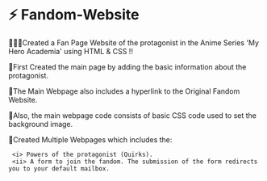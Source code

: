 # ⚡ Fandom-Website

👨🏻‍💻Created a Fan Page Website of the protagonist in the Anime Series 'My Hero Academia' using HTML &amp; CSS !!

🌠First Created the main page by adding the basic information about the protagonist.
                             
🌠The Main Webpage also includes a hyperlink to the Original Fandom Website. 

🌠Also, the main webpage code consists of basic CSS code used to set the background image.

🌠Created Multiple Webpages which includes the: 

     <i> Powers of the protagonist (Quirks).
     <ii> A form to join the fandom. The submission of the form redirects you to your default mailbox.

